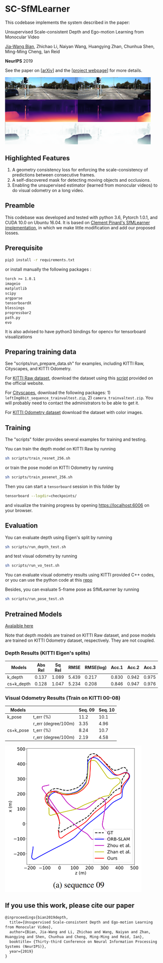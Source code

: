 # SC-SfMLearner

This codebase implements the system described in the paper:

Unsupervised Scale-consistent Depth and Ego-motion Learning from Monocular Video

[Jia-Wang Bian](https://jwbian.net/), Zhichao Li, Naiyan Wang, Huangying Zhan, Chunhua Shen, Ming-Ming Cheng, Ian Reid

**NeurIPS** 2019 


See the paper on [[arXiv](https://arxiv.org/abs/1908.10553)] and the [[project webpage](https://jwbian.net/sc-sfmlearner/)] for more details. 

<img src="misc/mask.png" alt="drawing" width="480"/>


## Highlighted Features
  1. A geometry consistency loss for enforcing the scale-consistency of predictions between consecutive frames.
  2. A self-discovered mask for detecting moving objects and occlusions.
  3. Enabling the unsupervised estimator (learned from monocular videos) to do visual odometry on a long video.



## Preamble
This codebase was developed and tested with python 3.6, Pytorch 1.0.1, and CUDA 10.0 on Ubuntu 16.04.
It is based on [Clement Pinard's SfMLearner implementation](https://github.com/ClementPinard/SfmLearner-Pytorch),
in which we make little modification and add our proposed losses.



## Prerequisite

```bash
pip3 install -r requirements.txt
```

or install manually the following packages :

```
torch >= 1.0.1
imageio
matplotlib
scipy
argparse
tensorboardX
blessings
progressbar2
path.py
evo
```

It is also advised to have python3 bindings for opencv for tensorboard visualizations


## Preparing training data

See "scripts/run_prepare_data.sh" for examples, including KITTI Raw, Cityscapes, and KITTI Odometry.

For [KITTI Raw dataset](http://www.cvlibs.net/datasets/kitti/raw_data.php), download the dataset using this [script](http://www.cvlibs.net/download.php?file=raw_data_downloader.zip) provided on the official website.

For [Cityscapes](https://www.cityscapes-dataset.com/), download the following packages: 1) `leftImg8bit_sequence_trainvaltest.zip`, 2) `camera_trainvaltest.zip`. You will probably need to contact the administrators to be able to get it. 

For [KITTI Odometry dataset](http://www.cvlibs.net/datasets/kitti/eval_odometry.php) download the dataset with color images.



## Training

The "scripts" folder provides several examples for training and testing.

You can train the depth model on KITTI Raw by running
```bash
sh scripts/train_resnet_256.sh
```
or train the pose model on KITTI Odometry by running
```bash
sh scripts/train_posenet_256.sh
```
Then you can start a `tensorboard` session in this folder by
```bash
tensorboard --logdir=checkpoints/
```
and visualize the training progress by opening [https://localhost:6006](https://localhost:6006) on your browser. 



## Evaluation

You can evaluate depth using Eigen's split by running
```bash
sh scripts/run_depth_test.sh
```
and test visual odometry by running
```bash
sh scripts/run_vo_test.sh
```
You can evaluate visual odometry results using KITTI provided C++ codes, or you can use the python code at this [repo](https://github.com/Huangying-Zhan/kitti_odom_eval)

Besides, you can evaluate 5-frame pose as SfMLearner by running
```bash
sh scripts/run_pose_test.sh
```


## Pretrained Models

[Avalaible here](https://1drv.ms/u/s!AiV6XqkxJHE2g2LA8enHaQQOg0jZ?e=FNbH3c)

Note that depth models are trained on KITTI Raw dataset, and pose models are trained on KITTI Odometry dataset, respectively.
They are not coupled.


### Depth Results (KITTI Eigen's splits)

|   Models   | Abs Rel | Sq Rel | RMSE  | RMSE(log) | Acc.1 | Acc.2 | Acc.3 |
|------------|---------|--------|-------|-----------|-------|-------|-------|
| k_depth    | 0.137   | 1.089  | 5.439 | 0.217     | 0.830 | 0.942 | 0.975 |
| cs+k_depth | 0.128   | 1.047  | 5.234 | 0.208     | 0.846 | 0.947 | 0.976 |

### Visual Odometry Results (Train on KITTI 00-08)

|   Models   |                     | Seq. 09 | Seq. 10 |
|------------|---------------------|---------|---------|
|   k_pose   |t_err (%)            | 11.2    | 10.1    |
|            |r_err (degree/100m)  | 3.35    | 4.96    | 
|  cs+k_pose |t_err (%)            | 8.24    | 10.7    |
|            |r_err (degree/100m)  | 2.19    | 4.58    | 

<img src="misc/vo.png" alt="drawing" width="450"/>


 ## If you use this work, please cite our paper
 
    @inproceedings{bian2019depth,
      title={Unsupervised Scale-consistent Depth and Ego-motion Learning from Monocular Video},
      author={Bian, Jia-Wang and Li, Zhichao and Wang, Naiyan and Zhan, Huangying and Shen, Chunhua and Cheng, Ming-Ming and Reid, Ian},
      booktitle= {Thirty-third Conference on Neural Information Processing Systems (NeurIPS)},
      year={2019}
    }

    



